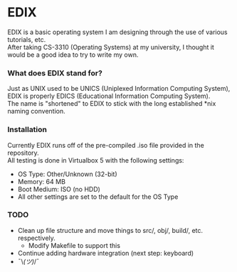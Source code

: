 # EDIX
EDIX is a basic operating system I am designing through the use of various tutorials, etc.</br>
After taking CS-3310 (Operating Systems) at my university, I thought it would be a good idea to try to write my own.

### What does EDIX stand for?
Just as UNIX used to be UNICS (Uniplexed Information Computing System), EDIX is properly EDICS (Educational Information Computing System).</br>
The name is "shortened" to EDIX to stick with the long established *nix naming convention.

### Installation
Currently EDIX runs off of the pre-compiled .iso file provided in the repository.</br>
All testing is done in Virtualbox 5 with the following settings:
  - OS Type: Other/Unknown (32-bit)
  - Memory: 64 MB
  - Boot Medium: ISO (no HDD)
  - All other settings are set to the default for the OS Type

### TODO
  - Clean up file structure and move things to src/, obj/, build/, etc. respectively.
    - Modify Makefile to support this
  - Continue adding hardware integration (next step: keyboard)
  - ¯\\_(ツ)_/¯

